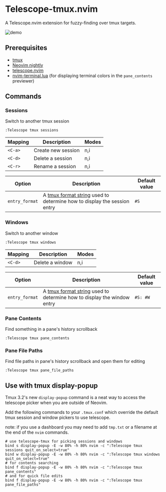 # Telescope-tmux.nvim

A Telescope.nvim extension for fuzzy-finding over tmux targets.

![demo](https://i.imgur.com/WvSXmaI.gif)

## Prerequisites

- [tmux](https://github.com/tmux/tmux)
- [Neovim nightly](https://github.com/neovim/neovim/releases/tag/nightly)
- [telescope.nvim](https://github.com/nvim-telescope/telescope.nvim)
- [nvim-terminal.lua](https://github.com/norcalli/nvim-terminal.lua) (for displaying terminal colors in the `pane_contents` previewer)


## Commands

### Sessions
Switch to another tmux session
```
:Telescope tmux sessions
```

|Mapping|Description|Modes|
|---|---|---|
|`<C-a>`|Create new session|n,i|
|`<C-d>`|Delete a session|n,i|
|`<C-r>`|Rename a session|n,i|

|Option|Description|Default value|
|---|---|---|
|`entry_format`|A [tmux format string](https://man7.org/linux/man-pages/man1/tmux.1.html#FORMATS) used to determine how to display the session entry|`#S`|

### Windows
Switch to another window
```
:Telescope tmux windows
```

|Mapping|Description|Modes|
|---|---|---|
|`<C-d>`|Delete a window|n,i|

|Option|Description|Default value|
|---|---|---|
|`entry_format`|A [tmux format string](https://man7.org/linux/man-pages/man1/tmux.1.html#FORMATS) used to determine how to display the window entry|`#S: #W`|

### Pane Contents
Find something in a pane's history scrollback
```
:Telescope tmux pane_contents
```

### Pane File Paths
Find file paths in pane's history scrollback and open them for editing
```
:Telescope tmux pane_file_paths
```

## Use with tmux display-popup
Tmux 3.2's new `display-popup` command is a neat way to access the telescope picker when you are outside of Neovim.

Add the following commands to your `.tmux.conf` which override the default tmux session and window pickers to use telescope.

note: if you use a dashboard you may need to add `tmp.txt` or a filename at the end of the `nvim` commands.
```
# use telescope-tmux for picking sessions and windows 
bind s display-popup -E -w 80% -h 80% nvim -c ":Telescope tmux sessions quit_on_select=true"
bind w display-popup -E -w 80% -h 80% nvim -c ":Telescope tmux windows quit_on_select=true"
# for contents searching
bind f display-popup -E -w 80% -h 80% nvim -c ":Telescope tmux pane_contents"
# and for quick file edits
bind f display-popup -E -w 80% -h 80% nvim -c ":Telescope tmux pane_file_paths"
```
